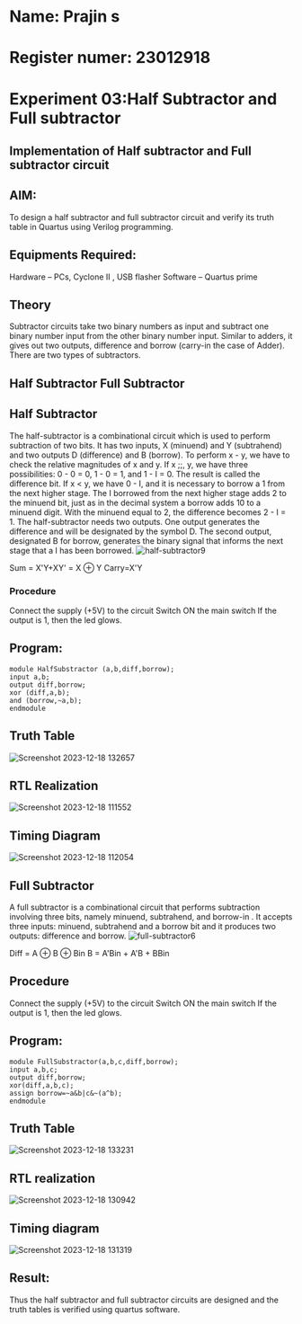 # Name: Prajin s
# Register numer: 23012918
# Experiment  03:Half Subtractor and Full subtractor
## Implementation of Half subtractor and Full subtractor circuit
## AIM:
To design a half subtractor and full subtractor circuit and verify its truth table in Quartus using Verilog programming.

## Equipments Required:
Hardware – PCs, Cyclone II , USB flasher
Software – Quartus prime
## Theory
Subtractor circuits take two binary numbers as input and subtract one binary number input from the other binary number input. Similar to adders, it gives out two outputs, difference and borrow (carry-in the case of Adder). There are two types of subtractors.

## Half Subtractor Full Subtractor
## Half Subtractor
The half-subtractor is a combinational circuit which is used to perform subtraction of two bits. It has two inputs, X (minuend) and Y (subtrahend) and two outputs D (difference) and B (borrow). To perform x - y, we have to check the relative magnitudes of x and y. If x ;;, y, we have three possibilities: 0 - 0 = 0, 1 - 0 = 1, and 1 - I = 0. The result is called the difference bit. If x < y, we have 0 - I, and it is necessary to borrow a 1 from the next higher stage. The I borrowed from the next higher stage adds 2 to the minuend bit, just as in the decimal system a borrow adds 10 to a minuend digit. With the minuend equal to 2, the difference becomes 2 - I = 1. The half-subtractor needs two outputs. One output generates the difference and will be designated by the symbol D. The second output, designated B for borrow, generates the binary signal that informs the next stage that a I has been borrowed.
![half-subtractor9](https://user-images.githubusercontent.com/36288975/166112538-58c3bc7c-ee5d-4e6a-ac8d-8e8328efe27a.png)


Sum = X'Y+XY' = X ⊕ Y
Carry=X'Y
### Procedure
Connect the supply (+5V) to the circuit Switch ON the main switch If the output is 1, then the led glows.
## Program:
```
module HalfSubstractor (a,b,diff,borrow);
input a,b;
output diff,borrow;
xor (diff,a,b);
and (borrow,~a,b);
endmodule
```
## Truth Table
![Screenshot 2023-12-18 132657](https://github.com/Prajin19/Experiment--03-Half-Subtractor-and-Full-subtractor/assets/144979377/fc821c8d-e104-446f-9bfa-f195d2025e32)

## RTL Realization
![Screenshot 2023-12-18 111552](https://github.com/Prajin19/Experiment--03-Half-Subtractor-and-Full-subtractor/assets/144979377/d6eef09b-5cb3-4346-acb5-36c9a83205bf)
## Timing Diagram
![Screenshot 2023-12-18 112054](https://github.com/Prajin19/Experiment--03-Half-Subtractor-and-Full-subtractor/assets/144979377/c0fd5dc2-fddf-478b-ae2c-7a6687ab6ad7)


## Full Subtractor
A full subtractor is a combinational circuit that performs subtraction involving three bits, namely minuend, subtrahend, and borrow-in . It accepts three inputs: minuend, subtrahend and a borrow bit and it produces two outputs: difference and borrow. 
![full-subtractor6](https://user-images.githubusercontent.com/36288975/166112541-24c68359-3de8-4674-ae22-8272ffc385ed.png)


Diff = A ⊕ B ⊕ Bin B = A'Bin + A'B + BBin

## Procedure
Connect the supply (+5V) to the circuit Switch ON the main switch If the output is 1, then the led glows.
## Program:
```
module FullSubstractor(a,b,c,diff,borrow);
input a,b,c;
output diff,borrow;
xor(diff,a,b,c);
assign borrow=~a&b|c&~(a^b);
endmodule
```

## Truth Table
![Screenshot 2023-12-18 133231](https://github.com/Prajin19/Experiment--03-Half-Subtractor-and-Full-subtractor/assets/144979377/63f78848-e446-4df9-b53e-099ed02cbc7e)

##  RTL realization
![Screenshot 2023-12-18 130942](https://github.com/Prajin19/Experiment--03-Half-Subtractor-and-Full-subtractor/assets/144979377/30fe9221-3f5b-467e-84ed-697da4d9e9b4)


## Timing diagram 
![Screenshot 2023-12-18 131319](https://github.com/Prajin19/Experiment--03-Half-Subtractor-and-Full-subtractor/assets/144979377/ed56c6e0-74ed-4592-b303-3c69e744864d)

## Result:
Thus the half subtractor and full subtractor circuits are designed and the truth tables is verified using quartus software.
